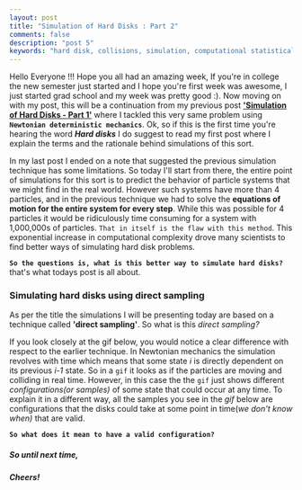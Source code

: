 ```yaml
---
layout: post
title: "Simulation of Hard Disks : Part 2"
comments: false
description: "post 5"
keywords: "hard disk, collisions, simulation, computational statistical mechanics, random sampling"
---
```

Hello Everyone !!! Hope you all had an amazing week, If you're in college the new semester just started and I hope you're first week was awesome, I just started grad school and my week was pretty good :). Now moving on with my post, this will be a continuation from my previous post [**'Simulation of Hard Disks - Part 1'**](https://dherath.github.io/2017/hard-disks-1/) where I tackled this very same problem using **`Newtonian deterministic mechanics`**. Ok, so if this is the first time you're hearing the word _**Hard disks**_ I do suggest to read my first post where I explain the terms and the rationale behind simulations of this sort.

In my last post I ended on a note that suggested the previous simulation technique has some limitations. So today I'll start from there, the entire point of simulations for this sort is to predict the behavior of particle systems that we might find in the real world. However such systems have more than 4 particles, and in the previous technique we had to solve the **equations of motion for the entire system for every step**. While this was possible for 4 particles it would be ridiculously time consuming for a system with 1,000,000s of particles. `That in itself is the flaw with this method`. This exponential increase in computational complexity drove many scientists to find better ways of simulating hard disk problems.

**`So the questions is, what is this better way to simulate hard disks?`** that's what todays post is all about.

### Simulating hard disks using direct sampling

As per the title the simulations I will be presenting today are based on a technique called **'direct sampling'**. So what is this _direct sampling?_




 If you look closely at the gif below, you would notice a clear difference with respect to the earlier technique.  In Newtonian mechanics the simulation revolves with time which means that some state _i_ is directly dependent on its previous _i-1_ state. So in a `gif` it looks as if the particles are moving and colliding in real time. However, in this case the the `gif` just shows different _configurations(or samples)_ of some state that could occur at any time. To explain it in a different way, all the samples you see in the _gif_ below are configurations that the disks could take at some point in time(_we don't know when)_ that are valid.

 **`So what does it mean to have a valid configuration?`**


##### So until next time,
##### Cheers!
